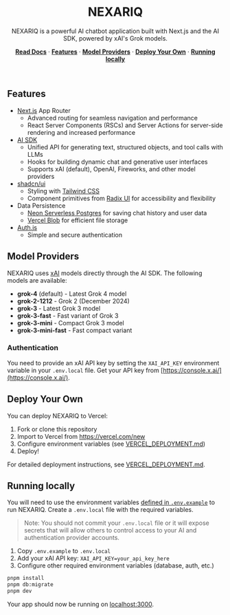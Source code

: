<h1 align="center">NEXARIQ</h1>

<p align="center">
    NEXARIQ is a powerful AI chatbot application built with Next.js and the AI SDK, powered by xAI's Grok models.
</p>


<p align="center">
  <a href="https://chat-sdk.dev"><strong>Read Docs</strong></a> ·
  <a href="#features"><strong>Features</strong></a> ·
  <a href="#model-providers"><strong>Model Providers</strong></a> ·
  <a href="#deploy-your-own"><strong>Deploy Your Own</strong></a> ·
  <a href="#running-locally"><strong>Running locally</strong></a>
</p>
<br/>

## Features

- [Next.js](https://nextjs.org) App Router
  - Advanced routing for seamless navigation and performance
  - React Server Components (RSCs) and Server Actions for server-side rendering and increased performance
- [AI SDK](https://ai-sdk.dev/docs/introduction)
  - Unified API for generating text, structured objects, and tool calls with LLMs
  - Hooks for building dynamic chat and generative user interfaces
  - Supports xAI (default), OpenAI, Fireworks, and other model providers
- [shadcn/ui](https://ui.shadcn.com)
  - Styling with [Tailwind CSS](https://tailwindcss.com)
  - Component primitives from [Radix UI](https://radix-ui.com) for accessibility and flexibility
- Data Persistence
  - [Neon Serverless Postgres](https://vercel.com/marketplace/neon) for saving chat history and user data
  - [Vercel Blob](https://vercel.com/storage/blob) for efficient file storage
- [Auth.js](https://authjs.dev)
  - Simple and secure authentication

## Model Providers

NEXARIQ uses [xAI](https://x.ai) models directly through the AI SDK. The following models are available:

- **grok-4** (default) - Latest Grok 4 model
- **grok-2-1212** - Grok 2 (December 2024)
- **grok-3** - Latest Grok 3 model
- **grok-3-fast** - Fast variant of Grok 3
- **grok-3-mini** - Compact Grok 3 model
- **grok-3-mini-fast** - Fast compact variant

### Authentication

You need to provide an xAI API key by setting the `XAI_API_KEY` environment variable in your `.env.local` file. Get your API key from [https://console.x.ai/](https://console.x.ai/).

## Deploy Your Own

You can deploy NEXARIQ to Vercel:

1. Fork or clone this repository
2. Import to Vercel from https://vercel.com/new
3. Configure environment variables (see [VERCEL_DEPLOYMENT.md](VERCEL_DEPLOYMENT.md))
4. Deploy!

For detailed deployment instructions, see [VERCEL_DEPLOYMENT.md](VERCEL_DEPLOYMENT.md).

## Running locally

You will need to use the environment variables [defined in `.env.example`](.env.example) to run NEXARIQ. Create a `.env.local` file with the required variables.

> Note: You should not commit your `.env.local` file or it will expose secrets that will allow others to control access to your AI and authentication provider accounts.

1. Copy `.env.example` to `.env.local`
2. Add your xAI API key: `XAI_API_KEY=your_api_key_here`
3. Configure other required environment variables (database, auth, etc.)

```bash
pnpm install
pnpm db:migrate
pnpm dev
```

Your app should now be running on [localhost:3000](http://localhost:3000).
